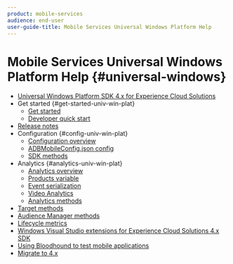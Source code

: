 ```yaml
---
product: mobile-services
audience: end-user
user-guide-title: Mobile Services Universal Windows Platform Help
---
```


# Mobile Services Universal Windows Platform Help {#universal-windows}

+ [Universal Windows Platform SDK 4.x for Experience Cloud Solutions](overview.md)
+ Get started {#get-started-univ-win-plat}
  + [Get started](c-getting-started/c-getting-started.md)
  + [Developer quick start](c-getting-started/dev-qs.md)
+ [Release notes](release-notes.md)
+ Configuration {#config-univ-win-plat}
  + [Configuration overview](c-configuration/c-configuration.md)
  + [ADBMobileConfig.json config](c-configuration/c.json.md)
  + [SDK methods](c-configuration/methods.md)
+ Analytics {#analytics-univ-win-plat}
  + [Analytics overview](analytics/analytics.md)
  + [Products variable](analytics/products.md)
  + [Event serialization](analytics/event-serialization.md)
  + [Video Analytics](analytics/video-qs.md)
  + [Analytics methods](analytics/analytics-methods.md)
+ [Target methods](target/target-methods.md)
+ [Audience Manager methods](audiencemgmt/audience-manager-methods.md)
+ [Lifecycle metrics](metrics.md)
+ [Windows Visual Studio extensions for Experience Cloud Solutions 4.x SDK](extensions/win-vse-4x.md)
+ [Using Bloodhound to test mobile applications](bloodhound.md)
+ [Migrate to 4.x](migration-v3.md)
